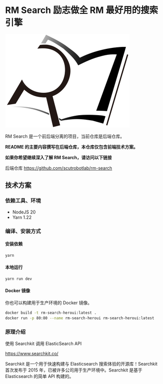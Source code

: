 # RM Search 励志做全 RM 最好用的搜索引擎

![img](docs/logo.png)

RM Search 是一个前后端分离的项目，当前仓库是后端仓库。

**README 的主要内容撰写在后端仓库，本仓库仅包含前端技术方案。**

**如果你希望继续深入了解 RM Search，请访问以下链接**

后端仓库 https://github.com/scutrobotlab/rm-search

## 技术方案

### 依赖工具、环境

- NodeJS 20
- Yarn 1.22

### 编译、安装方式

#### 安装依赖

```Bash
yarn
```

#### 本地运行

```Bash
yarn run dev
```

#### Docker 镜像

你也可以构建用于生产环境的 Docker 镜像。

```Bash
docker build -t rm-search-heroui:latest .
docker run -p 80:80 --name rm-search-heroui rm-search-heroui:latest
```

### 原理介绍

使用 Searchkit 调用 ElasticSearch API

https://www.searchkit.co/

Searchkit 是一个用于快速构建与 Elasticsearch 搜索体验的开源库！Searchkit 首次发布于 2015 年，已被许多公司用于生产环境中。Searchkit
是基于 Elasticsearch 的简单 API 构建的。